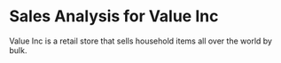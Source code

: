# Sales Analysis for Value Inc 
 Value Inc is a retail store that sells household items all over the world by bulk. 
